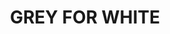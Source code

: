 ---
layout: product
title: "GREY FOR WHITE"
price: "500" 
desc: "Filter"
img_path: "/assets/img/A.MIG-1501.webp"
brand: "AMMO"
available: true
special_offer: false
new: false
soon: false
cat: "060000"
subcat: "060500"
subsubcat: "00"
sifra: "A.MIG-1501"
popular: false
spec: false
---